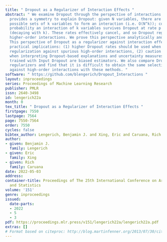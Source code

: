 ```yaml
---
title: " Dropout as a Regularizer of Interaction Effects "
abstract: " We examine Dropout through the perspective of interactions. This view
  provides a symmetry to explain Dropout: given N variables, there are N choose k
  possible sets of k variables to form an interaction (i.e. O(N^k)); conversely, the
  probability an interaction of k variables survives Dropout at rate p is (1-p)^k
  (decaying with k). These rates effectively cancel, and so Dropout regularizes against
  higher-order interactions. We prove this perspective analytically and empirically.
  This perspective of Dropout as a regularizer against interaction effects has several
  practical implications: (1) higher Dropout rates should be used when we need stronger
  regularization against spurious high-order interactions, (2) caution should be exercised
  when interpreting Dropout-based explanations and uncertainty measures, and (3) networks
  trained with Input Dropout are biased estimators. We also compare Dropout to other
  regularizers and find that it is difficult to obtain the same selective pressure
  against high-order interactions with these methods. "
software: " https://github.com/blengerich/Dropout_Interactions "
layout: inproceedings
series: Proceedings of Machine Learning Research
publisher: PMLR
issn: 2640-3498
id: lengerich22a
month: 0
tex_title: " Dropout as a Regularizer of Interaction Effects "
firstpage: 7550
lastpage: 7564
page: 7550-7564
order: 7550
cycles: false
bibtex_author: Lengerich, Benjamin J. and Xing, Eric and Caruana, Rich
author:
- given: Benjamin J.
  family: Lengerich
- given: Eric
  family: Xing
- given: Rich
  family: Caruana
date: 2022-05-03
address:
container-title: Proceedings of The 25th International Conference on Artificial Intelligence
  and Statistics
volume: '151'
genre: inproceedings
issued:
  date-parts:
  - 2022
  - 5
  - 3
pdf: https://proceedings.mlr.press/v151/lengerich22a/lengerich22a.pdf
extras: []
# Format based on citeproc: http://blog.martinfenner.org/2013/07/30/citeproc-yaml-for-bibliographies/
---
```

